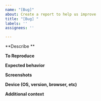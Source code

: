 ```yaml
---
name: "[Bug]"
about: Create a report to help us improve
title: "[Bug] "
labels: ''
assignees: ''

---
```


**Describe **

**To Reproduce**

**Expected behavior**

**Screenshots**

**Device (OS, version, browser, etc)**

**Additional context**
